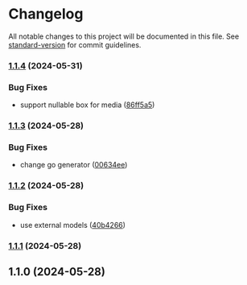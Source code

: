# Changelog

All notable changes to this project will be documented in this file. See [standard-version](https://github.com/conventional-changelog/standard-version) for commit guidelines.

### [1.1.4](https://github.com/onboarding-online/go-screens-graph/compare/v1.1.3...v1.1.4) (2024-05-31)


### Bug Fixes

* support nullable box for media ([86ff5a5](https://github.com/onboarding-online/go-screens-graph/commit/86ff5a5f03db14581109d907c9e3b60440fb115c))

### [1.1.3](https://github.com/onboarding-online/go-screens-graph/compare/v1.1.2...v1.1.3) (2024-05-28)


### Bug Fixes

* change go generator ([00634ee](https://github.com/onboarding-online/go-screens-graph/commit/00634eee42ace4883b2bc8898091924b63f46bdb))

### [1.1.2](https://github.com/onboarding-online/go-screens-graph/compare/v1.1.1...v1.1.2) (2024-05-28)


### Bug Fixes

* use external models ([40b4266](https://github.com/onboarding-online/go-screens-graph/commit/40b4266a8a0aec9c8da549b9f60121dcdac9f1ad))

### [1.1.1](https://github.com/onboarding-online/go-screens-graph/compare/v1.1.0...v1.1.1) (2024-05-28)

## 1.1.0 (2024-05-28)
